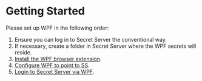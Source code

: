 [title]: # (Getting Started)
[tags]: # (WPF)
[priority]: # (2)
# Getting Started

Please set up WPF in the following order:

1. Ensure you can log in to Secret Server the conventional way.
1. If necessary, create a folder in Secret Server where the WPF secrets will reside.
1. [Install the WPF browser extension](install.md).
1. [Configure WPF to point to SS](connect.md).
1. [Login to Secret Server via WPF](login-ss.md).
<!--
1. [Go to the website you want to use with WPF](../using-wpf/index.md).
1. [Creating a new account for a website](../using-wpf/create.md).
1. [Using RegEx in templates for URL redirects](../using-wpf/regex.md).
-->
